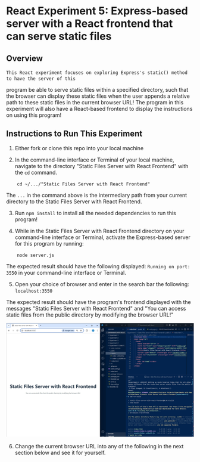 # React Experiment 5: Express-based server with a React frontend that can serve static files

## Overview
    This React experiment focuses on exploring Express's static() method to have the server of this 
program be able to serve static files within a specified directory, such that the browser can display 
these static files when the user appends a relative path to these static files in the current browser 
URL! The program in this experiment will also have a React-based frontend to display the instructions 
on using this program! 

## Instructions to Run This Experiment
1) Either fork or clone this repo into your local machine

2) In the command-line interface or Terminal of your local machine, navigate to the directory "Static Files Server with React Frontend" with the `cd` command. 

```
    cd ~/.../"Static Files Server with React Frontend" 
```

The `...` in the command above is the intermediary path from your current directory to the Static Files Server with React Frontend. 

3) Run `npm install` to install all the needed dependencies to run this program! 


4) While in the Static Files Server with React Frontend directory on your command-line interface or Terminal, activate the Express-based server for this program by running: 
```
    node server.js 
```

The expected result should have the following displayed: `Running on port: 3550` in your command-line interface or Terminal. 

5) Open your choice of browser and enter in the search bar the following: `localhost:3550`

The expected result should have the program's frontend displayed with the messages "Static Files Server with React Frontend" and "You can access static files from the public directory by modifying the browser URL!"

![Successfuly load the program's frontend](./screenshots/Successfully%20Load%20with%20React%20Frontend.jpg)


6) Change the current browser URL into any of the following in the next section below and see it for yourself.


